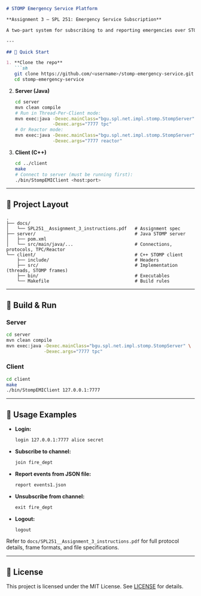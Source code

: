 ````markdown
# STOMP Emergency Service Platform

**Assignment 3 – SPL 251: Emergency Service Subscription**

A two-part system for subscribing to and reporting emergencies over STOMP:

---

## 🚀 Quick Start

1. **Clone the repo**  
   ```sh
   git clone https://github.com/<username>/stomp-emergency-service.git
   cd stomp-emergency-service
````

2. **Server (Java)**

   ```sh
   cd server
   mvn clean compile
   # Run in Thread-Per-Client mode:
   mvn exec:java -Dexec.mainClass="bgu.spl.net.impl.stomp.StompServer" \
                 -Dexec.args="7777 tpc"
   # Or Reactor mode:
   mvn exec:java -Dexec.mainClass="bgu.spl.net.impl.stomp.StompServer" \
                 -Dexec.args="7777 reactor"
   ```

3. **Client (C++)**

   ```sh
   cd ../client
   make
   # Connect to server (must be running first):
   ./bin/StompEMIClient <host:port>
   ```

---

## 📂 Project Layout

```
.
├── docs/
│   └── SPL251__Assignment_3_instructions.pdf   # Assignment spec
├── server/                                     # Java STOMP server
│   ├── pom.xml
│   └── src/main/java/...                       # Connections, protocols, TPC/Reactor
└── client/                                     # C++ STOMP client
    ├── include/                                # Headers
    ├── src/                                    # Implementation (threads, STOMP frames)
    ├── bin/                                    # Executables
    └── Makefile                                # Build rules
```

---

## 🔧 Build & Run

### Server

```sh
cd server
mvn clean compile
mvn exec:java -Dexec.mainClass="bgu.spl.net.impl.stomp.StompServer" \
              -Dexec.args="7777 tpc"
```

### Client

```sh
cd client
make
./bin/StompEMIClient 127.0.0.1:7777
```

---

## 💬 Usage Examples

* **Login:**

  ```txt
  login 127.0.0.1:7777 alice secret
  ```

* **Subscribe to channel:**

  ```txt
  join fire_dept
  ```

* **Report events from JSON file:**

  ```txt
  report events1.json
  ```

* **Unsubscribe from channel:**

  ```txt
  exit fire_dept
  ```

* **Logout:**

  ```txt
  logout
  ```

Refer to `docs/SPL251__Assignment_3_instructions.pdf` for full protocol details, frame formats, and file specifications.

---

## 📄 License

This project is licensed under the MIT License. See [LICENSE](LICENSE) for details.

```
```
